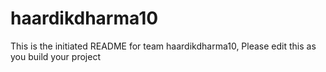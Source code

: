 # haardikdharma10
This is the initiated README for team haardikdharma10, Please edit this as you build your project
